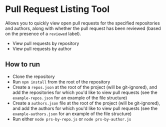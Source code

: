 # Pull Request Listing Tool
Allows you to quickly view open pull requests for the specified repositories and authors, along with whether the pull request has been reviewed (based on the presence of a `reviewed` label).
- View pull requests by repository
- View pull requests by author

## How to run
- Clone the repository
- Run `npm install` from the root of the repository
- Create a `repos.json` at the root of the project (will be git-ignored), and add the repositories for which you'd like to view pull requests (see the `example-repos.json` for an example of the file structure)
- Create a `authors.json` file at the root of the project (will be git-ignored), and add the authors for which you'd like to view pull requests (see the `example-authors.json` for an example of the file structure)
- Run either `node prs-by-repo.js` or `node prs-by-author.js`

